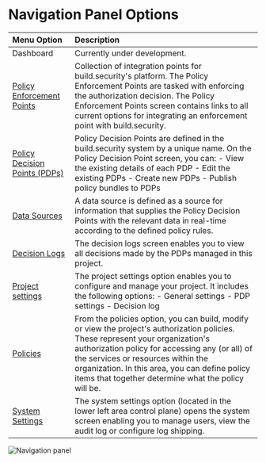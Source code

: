 # Navigation Panel Options

| Menu Option | Description |
| :--- | :--- |
| Dashboard | Currently under development. |
| [Policy Enforcement Points]() | Collection of integration points for build.security's platform. The Policy Enforcement Points are tasked with enforcing the authorization decision. The Policy Enforcement Points screen contains links to all current options for integrating an enforcement point with build.security. |
| [Policy Decision Points \(PDPs\)](../policy-decision-points-pdp/) | Policy Decision Points are defined in the build.security system by a unique name. On the Policy Decision Point screen, you can:  - View the existing details of each PDP - Edit the existing PDPs - Create new PDPs - Publish policy bundles to PDPs |
| [Data Sources](../data-sources/) | A data source is defined as a source for information that supplies the Policy Decision Points with the relevant data in real-time according to the defined policy rules. |
| [Decision Logs](../decision-logs/) | The decision logs screen enables you to view all decisions made by the PDPs managed in this project. |
| [Project settings](../project-settings/) | The project settings option enables you to configure and manage your project. It includes the following options:  - General settings - PDP settings - Decision log |
| [Policies](../policies/) | From the policies option, you can build, modify or view the project's authorization policies. These represent your organization's authorization policy for accessing any \(or all\) of the services or resources within the organization.  In this area, you can define policy items that together determine what the policy will be. |
| [System Settings](../system-settings/) | The system settings option \(located in the lower left area control plane\) opens the system screen enabling you to manage users, view the audit log or configure log shipping. |

![Navigation panel](https://files.readme.io/d211284-control_navigationsysset.PNG)

### 


